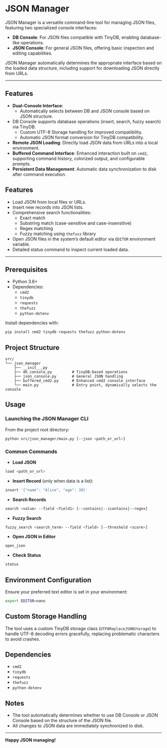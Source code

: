 # JSON Manager

JSON Manager is a versatile command-line tool for managing JSON files, featuring two specialized console interfaces:

- **DB Console**: For JSON files compatible with TinyDB, enabling database-like operations.
- **JSON Console**: For general JSON files, offering basic inspection and editing capabilities.

JSON Manager automatically determines the appropriate interface based on the loaded data structure, including support for downloading JSON directly from URLs.

---

## Features

- **Dual-Console Interface**:
  - Automatically selects between DB and JSON console based on JSON structure.
- DB Console supports database operations (insert, search, fuzzy search) via TinyDB.
  - Custom UTF-8 Storage handling for improved compatibility.
  - Automatic JSON format conversion for TinyDB compatibility.
- **Remote JSON Loading**: Directly load JSON data from URLs into a local environment.
- **Buffered Command Interface**: Enhanced interaction built on `cmd2`, supporting command history, colorized output, and configurable prompts.
- **Persistent Data Management**: Automatic data synchronization to disk after command execution.

## Features

- Load JSON from local files or URLs.
- Insert new records into JSON lists.
- Comprehensive search functionalities:
  - Exact match
  - Substring match (case-sensitive and case-insensitive)
  - Regex matching
  - Fuzzy matching using `thefuzz` library
- Open JSON files in the system’s default editor via `EDITOR` environment variable.
- Detailed status command to inspect current loaded data.

---

## Prerequisites

- Python 3.6+
- Dependencies:
  - `cmd2`
  - `tinydb`
  - `requests`
  - `thefuzz`
  - `python-dotenv`

Install dependencies with:
```bash
pip install cmd2 tinydb requests thefuzz python-dotenv
```

## Project Structure

```
src/
└── json_manager
    ├── __init__.py
    ├── db_console.py         # TinyDB-based operations
    ├── json_console.py       # General JSON handling
    ├── buffered_cmd2.py      # Enhanced cmd2 console interface
    └── main.py               # Entry point, dynamically selects the console
```

## Usage

### Launching the JSON Manager CLI

From the project root directory:
```bash
python src/json_manager/main.py [--json <path_or_url>]
```

### Common Commands

- **Load JSON**
```bash
load <path_or_url>
```

- **Insert Record** (only when data is a list):
```bash
insert '{"name": "Alice", "age": 30}'
```

- **Search Records**
```bash
search <value> --field <field1> [--contains|--icontains|--regex]
```

- **Fuzzy Search**
```bash
fuzzy_search <search_term> --field <field> [--threshold <score>]
```

- **Open JSON in Editor**
```bash
open_json
```

- **Check Status**
```bash
status
```

## Environment Configuration

Ensure your preferred text editor is set in your environment:
```bash
export EDITOR=nano
```

## Custom Storage Handling

The tool uses a custom TinyDB storage class (`UTF8ReplaceJSONStorage`) to handle UTF-8 decoding errors gracefully, replacing problematic characters to avoid crashes.

## Dependencies

- `cmd2`
- `tinydb`
- `requests`
- `thefuzz`
- `python-dotenv`

## Notes

- The tool automatically determines whether to use DB Console or JSON Console based on the structure of the JSON file.
- All changes to JSON data are immediately synchronized to disk.

---

**Happy JSON managing!**

